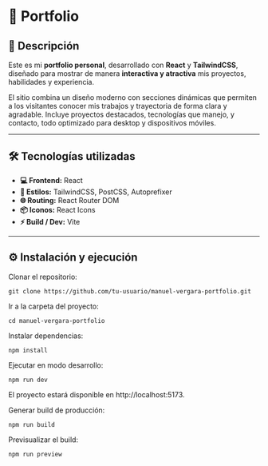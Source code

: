 # 🚀 Portfolio

## 📖 Descripción
Este es mi **portfolio personal**, desarrollado con **React** y **TailwindCSS**, diseñado para mostrar de manera **interactiva y atractiva** mis proyectos, habilidades y experiencia.  

El sitio combina un diseño moderno con secciones dinámicas que permiten a los visitantes conocer mis trabajos y trayectoria de forma clara y agradable. Incluye proyectos destacados, tecnologías que manejo, y contacto, todo optimizado para desktop y dispositivos móviles.

---

## 🛠 Tecnologías utilizadas
- **💻 Frontend:** React  
- **🎨 Estilos:** TailwindCSS, PostCSS, Autoprefixer  
- **🌐 Routing:** React Router DOM  
- **📦 Iconos:** React Icons  
- **⚡ Build / Dev:** Vite  

---

## ⚙️ Instalación y ejecución

Clonar el repositorio:

```git clone https://github.com/tu-usuario/manuel-vergara-portfolio.git```

Ir a la carpeta del proyecto:

```cd manuel-vergara-portfolio```

Instalar dependencias:

```npm install```

Ejecutar en modo desarrollo:

```npm run dev```

El proyecto estará disponible en http://localhost:5173.

Generar build de producción:

```npm run build```

Previsualizar el build:

```npm run preview```
